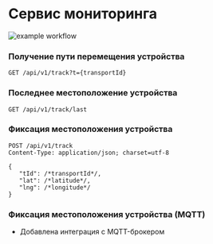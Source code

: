 # Сервис мониторинга

![example workflow](https://github.com/muravevartem/MonitoringService/actions/workflows/ci.yml/badge.svg)

### Получение пути перемещения устройства

```http request
GET /api/v1/track?t={transportId}
```

### Последнее местоположение устройства

```http request
GET /api/v1/track/last
```

### Фиксация местоположения устройства

```http request
POST /api/v1/track
Content-Type: application/json; charset=utf-8

{
   "tId": /*transportId*/,
   "lat": /*latitude*/,
   "lng": /*longitude*/
}
```

### Фиксация местоположения устройства (MQTT)

* Добавлена интеграция с MQTT-брокером
